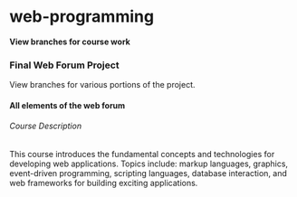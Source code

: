 # web-programming

**View branches for course work**

### Final Web Forum Project
View branches for various portions of the project.

#### All elements of the web forum

###### Course Description
This course introduces the fundamental concepts and technologies for developing web
applications. Topics include: markup languages, graphics, event-driven programming,
scripting languages, database interaction, and web frameworks for building exciting
applications. 
